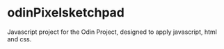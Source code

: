 # odinPixelsketchpad

Javascript project for the Odin Project, designed to apply javascript, html and css.
